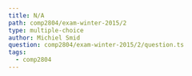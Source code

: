 ```yaml
---
title: N/A
path: comp2804/exam-winter-2015/2
type: multiple-choice
author: Michiel Smid
question: comp2804/exam-winter-2015/2/question.ts
tags:
  - comp2804
---
```

